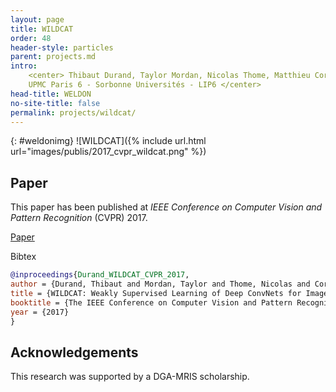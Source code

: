 ```yaml
---
layout: page
title: WILDCAT
order: 48
header-style: particles
parent: projects.md
intro:
    <center> Thibaut Durand, Taylor Mordan, Nicolas Thome, Matthieu Cord </br>
    UPMC Paris 6 - Sorbonne Universités - LIP6 </center>
head-title: WELDON
no-site-title: false
permalink: projects/wildcat/
---
```



{: #weldonimg}
![WILDCAT]({% include url.html url="images/publis/2017_cvpr_wildcat.png" %})

## Paper

This paper has been published at _IEEE Conference on Computer Vision and Pattern Recognition_ (CVPR) 2017.

[Paper](../../pdfs/2017_CVPR/Durand_WILDCAT_CVPR_2017.pdf)

Bibtex
```bibtex
@inproceedings{Durand_WILDCAT_CVPR_2017,
author = {Durand, Thibaut and Mordan, Taylor and Thome, Nicolas and Cord, Matthieu},
title = {WILDCAT: Weakly Supervised Learning of Deep ConvNets for Image Classification, Pointwise Localization and Segmentation},
booktitle = {The IEEE Conference on Computer Vision and Pattern Recognition (CVPR)},
year = {2017}
}
```


## Acknowledgements

This research was supported by a DGA-MRIS scholarship.
